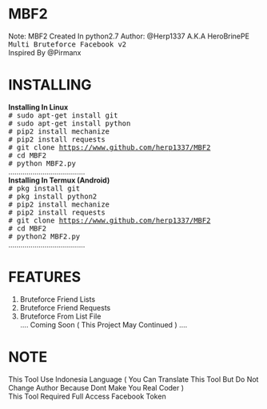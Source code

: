 # MBF2
Note: MBF2 Created In python2.7
Author: @Herp1337 A.K.A HeroBrinePE</br>
<tt>Multi Bruteforce Facebook v2</tt></br> Inspired By @Pirmanx
# INSTALLING
<b>Installing In Linux</b></br>
<tt># sudo apt-get install git</tt></br>
<tt># sudo apt-get install python</tt></br>
<tt># pip2 install mechanize</tt></br>
<tt># pip2 install requests</tt></br>
<tt># git clone https://www.github.com/herp1337/MBF2</tt></br>
<tt># cd MBF2</tt></br>
<tt># python MBF2.py</tt></br>
......................................</br>
<b>Installing In Termux (Android)</b></br>
<tt># pkg install git</tt></br>
<tt># pkg install python2</tt></br>
<tt># pip2 install mechanize</tt></br>
<tt># pip2 install requests</tt></br>
<tt># git clone https://www.github.com/herp1337/MBF2</tt></br>
<tt># cd MBF2</tt></br>
<tt># python2 MBF2.py</tt></br>
......................................</br>
# FEATURES
1. Bruteforce Friend Lists</br>
2. Bruteforce Friend Requests</br>
3. Bruteforce From List File</br>
.... Coming Soon ( This Project May Continued ) ....</br>
# NOTE
This Tool Use Indonesia Language ( You Can Translate This Tool But Do Not Change Author Because Dont Make You Real Coder )</br>
This Tool Required Full Access Facebook Token
